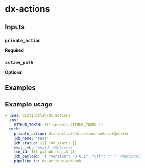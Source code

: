 # dx-actions

## **Inputs** 
  
### **`private_action`**   

**Required**

### **`action_path`**  

**Optional**

## **Examples**

## Example usage

```yaml
- uses: distinctlab/dx-actions
  env:
    GITHUB_TOKEN: ${{ secrets.GITHUB_TOKEN }}
  with:
    private_action: distinctlab/dx-actions-webhook@master
    job_name: 'test'
    job_status: ${{ job.status }}
    next_job: 'build' #Optional
    run_id: ${{ github.run_id }}
    job_payload: '{ "version": "0.0.1", "url": "" }' #Optional
    pipeline_id: dx-actions-webhook
```

